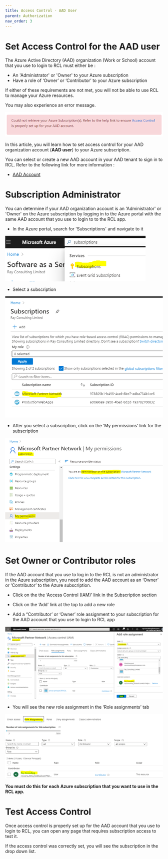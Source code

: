 ```yaml
---
title: Access Control - AAD User
parent: Authorization
nav_order: 3
---
```


# Set Access Control for the AAD user

The Azure Active Directory (AAD) organization (Work or School) account that you use to login to RCL  must either be :

- An 'Administrator' or 'Owner' to your Azure subscription
- Have a role of ‘Owner’ or ‘Contributor’ to your Azure subscription

If either of these requirements are not met, you will not be able to use RCL to manage your Azure resources.

You may also experience an error message.

![image](../images/portal/access-control-errormsg.png)

In this article, you will learn how to set access control for your AAD organization account (**AAD user**) to your Azure subscription.

You can select or create a new AAD account in your AAD tenant to sign in to RCL. Refer to the following link for more information :

- [AAD Account](./aad-account)

# Subscription Administrator

You can determine if your AAD organization account is an 'Administrator' or 'Owner' on the Azure subscription by logging in to the Azure portal with the same AAD account that you use to login to to the RCL app.

- In the Azure portal, search for 'Subscriptions' and navigate to it

![image](../images/authorization_signin/access-control-subscriptions-search.png)

- Select a subscription

![image](../images/authorization_signin/access-control-subscription-select.png)

- After you select a subscription, click on the ‘My permissions’ link for the subscription

![image](../images/authorization_signin/access-control-mypermissions.png)

# Set Owner or Contributor roles

If the AAD account that you use to log in to the RCL is not an administrator in the Azure subscription, you need to add the AAD account as an ‘Owner’ or ‘Contributor’ to the Azure subscription.

- Click on the the ‘Access Control (IAM)’ link in the Subscription section

- Click on the ‘Add’ link at the top to add a new role

- Add a “Contributor’ or ‘Owner’ role assignment to your subscription for the AAD account that you use to login to RCL app

![image](../images/authorization_signin/access-control-create.png)

- You will see the new role assignment in the ‘Role assignments’ tab

![image](../images/authorization_signin/access-control-list.png)

**You must do this for each Azure subscription that you want to use in the RCL app.**

# Test Access Control

Once access control is properly set up for the AAD account that you use to login to RCL, you can open any page that requires subscription access to test it.

If the access control was correctly set, you will see the subscription in the drop down list.











